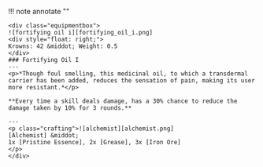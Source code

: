!!! note annotate ""

    <div class="equipmentbox">
    ![fortifying oil i][fortifying_oil_i.png]
    <div style="float: right;">
    Krowns: 42 &middot; Weight: 0.5
    </div>
    ### Fortifying Oil I
    ---
    <p>*Though foul smelling, this medicinal oil, to which a transdermal carrier has been added, reduces the sensation of pain, making its user more resistant.*</p>

    **Every time a skill deals damage, has a 30% chance to reduce the damage taken by 10% for 3 rounds.**

    ---
    <p class="crafting">![alchemist][alchemist.png] 
    [Alchemist] &middot; 
    1x [Pristine Essence], 2x [Grease], 3x [Iron Ore]
    </p>
    </div>